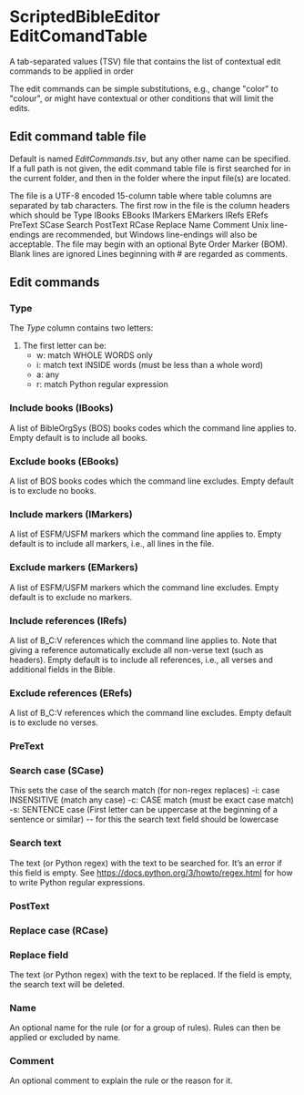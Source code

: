# ScriptedBibleEditor EditComandTable

A tab-separated values (TSV) file that contains the list
of contextual edit commands to be applied in order

The edit commands can be simple substitutions, e.g., change "color" to "colour",
or might have contextual or other conditions that will limit the edits.

## Edit command table file

Default is named _EditCommands.tsv_, but any other name can be specified.
If a full path is not given, the edit command table file is first searched for in the current folder,
and then in the folder where the input file(s) are located.

The file is a UTF-8 encoded 15-column table where table columns are separated by tab characters.
The first row in the file is the column headers which should be
    Type	IBooks	EBooks	IMarkers	EMarkers	IRefs	ERefs	PreText	SCase	Search	PostText	RCase	Replace	Name	Comment
Unix line-endings are recommended, but Windows line-endings will also be acceptable.
The file may begin with an optional Byte Order Marker (BOM).
Blank lines are ignored
Lines beginning with # are regarded as comments.

## Edit commands

### Type

The _Type_ column contains two letters:

1. The first letter can be:
    - w: match WHOLE WORDS only
    - i: match text INSIDE words (must be less than a whole word)
    - a: any
    - r: match Python regular expression

### Include books (IBooks)

A list of BibleOrgSys (BOS) books codes which the command line applies to.
Empty default is to include all books.

### Exclude books (EBooks)

A list of BOS books codes which the command line excludes.
Empty default is to exclude no books.

### Include markers (IMarkers)

A list of ESFM/USFM markers which the command line applies to.
Empty default is to include all markers, i.e., all lines in the file.

### Exclude markers (EMarkers)

A list of ESFM/USFM markers which the command line excludes.
Empty default is to exclude no markers.

### Include references (IRefs)

A list of B_C:V references which the command line applies to.
Note that giving a reference automatically exclude all non-verse text (such as headers).
Empty default is to include all references, i.e., all verses and additional fields in the Bible.

### Exclude references (ERefs)

A list of B_C:V references which the command line excludes.
Empty default is to exclude no verses.

### PreText

### Search case (SCase)

This sets the case of the search match (for non-regex replaces)
    -i: case INSENSITIVE (match any case)
    -c: CASE match (must be exact case match)
    -s: SENTENCE case (First letter can be uppercase at the beginning of a sentence or similar) -- for this the search text field should be lowercase

### Search text

The text (or Python regex) with the text to be searched for.
It’s an error if this field is empty.
See https://docs.python.org/3/howto/regex.html for how to write Python regular expressions.

### PostText

### Replace case (RCase)

### Replace field

The text (or Python regex) with the text to be replaced.
If the field is empty, the search text will be deleted.

### Name

An optional name for the rule (or for a group of rules).
Rules can then be applied or excluded by name.

### Comment

An optional comment to explain the rule or the reason for it.